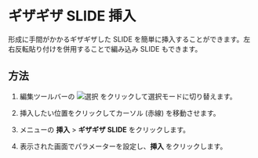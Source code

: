# ギザギザ SLIDE 挿入

形成に手間がかかるギザギザした SLIDE を簡単に挿入することができます。左右反転貼り付けを併用することで編み込み SLIDE もできます。



## 方法

1. 編集ツールバーの ![選択](imgs/edit-toolbar-select.png) をクリックして選択モードに切り替えます。

2. 挿入したい位置をクリックしてカーソル (赤線) を移動させます。

3. メニューの **挿入** > **ギザギザ SLIDE** をクリックします。

4. 表示された画面でパラメーターを設定し、**挿入** をクリックします。  



